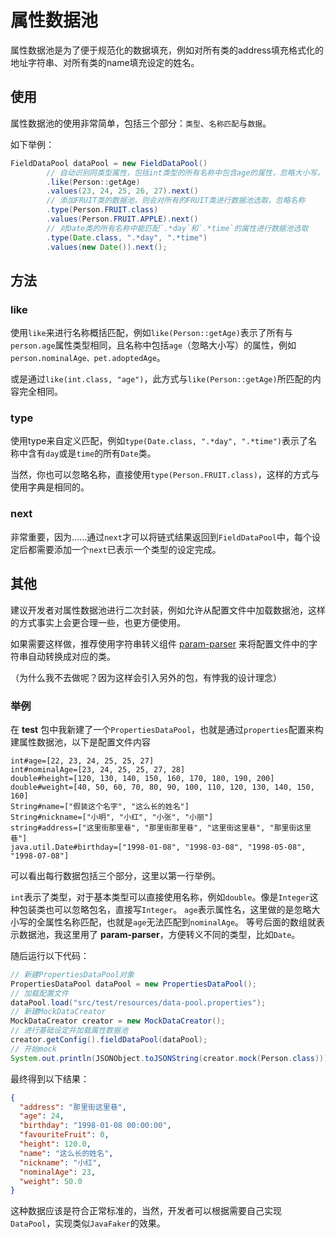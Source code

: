 # 属性数据池

属性数据池是为了便于规范化的数据填充，例如对所有类的address填充格式化的地址字符串、对所有类的name填充设定的姓名。

## 使用

属性数据池的使用非常简单，包括三个部分：`类型`、`名称匹配`与`数据`。

如下举例：

```java
FieldDataPool dataPool = new FieldDataPool()
        // 自动识别同类型属性，包括int类型的所有名称中包含age的属性，忽略大小写，例如age、nominalAge
        .like(Person::getAge)
        .values(23, 24, 25, 26, 27).next()
        // 添加FRUIT类的数据池，则会对所有的FRUIT类进行数据池选取，忽略名称
        .type(Person.FRUIT.class)
        .values(Person.FRUIT.APPLE).next()
        // 对Date类的所有名称中能匹配`.*day`和`.*time`的属性进行数据池选取
        .type(Date.class, ".*day", ".*time")
        .values(new Date()).next();
```

## 方法

### like

使用`like`来进行名称概括匹配，例如`like(Person::getAge)`表示了所有与`person.age`属性类型相同，且名称中包括`age`（忽略大小写）的属性，例如`person.nominalAge、pet.adoptedAge`。

或是通过`like(int.class, "age")`，此方式与`like(Person::getAge)`所匹配的内容完全相同。

### type

使用type来自定义匹配，例如`type(Date.class, ".*day", ".*time")`表示了名称中含有`day`或是`time`的所有`Date`类。

当然，你也可以忽略名称，直接使用`type(Person.FRUIT.class)`，这样的方式与使用字典是相同的。

### next

非常重要，因为......通过`next`才可以将链式结果返回到`FieldDataPool`中，每个设定后都需要添加一个`next`已表示一个类型的设定完成。

## 其他

建议开发者对属性数据池进行二次封装，例如允许从配置文件中加载数据池，这样的方式事实上会更合理一些，也更方便使用。

如果需要这样做，推荐使用字符串转义组件 [param-parser](https://github.com/Verlif/param-parser) 来将配置文件中的字符串自动转换成对应的类。

（为什么我不去做呢？因为这样会引入另外的包，有悖我的设计理念）

### 举例

在 __test__ 包中我新建了一个`PropertiesDataPool`，也就是通过`properties`配置来构建属性数据池，以下是配置文件内容

```properties
int#age=[22, 23, 24, 25, 25, 27]
int#nominalAge=[23, 24, 25, 25, 27, 28]
double#height=[120, 130, 140, 150, 160, 170, 180, 190, 200]
double#weight=[40, 50, 60, 70, 80, 90, 100, 110, 120, 130, 140, 150, 160]
String#name=["假装这个名字", "这么长的姓名"]
String#nickname=["小明", "小红", "小张", "小丽"]
string#address=["这里街那里巷", "那里街那里巷", "这里街这里巷", "那里街这里巷"]
java.util.Date#birthday=["1998-01-08", "1998-03-08", "1998-05-08", "1998-07-08"]
```

可以看出每行数据包括三个部分，这里以第一行举例。

`int`表示了类型，对于基本类型可以直接使用名称，例如`double`。像是`Integer`这种包装类也可以忽略包名，直接写`Integer`。
`age`表示属性名，这里做的是忽略大小写的全属性名称匹配，也就是`age`无法匹配到`nominalAge`。
等号后面的数组就表示数据池，我这里用了 __param-parser__，方便转义不同的类型，比如`Date`。

随后运行以下代码：

```java
// 新建PropertiesDataPool对象
PropertiesDataPool dataPool = new PropertiesDataPool();
// 加载配置文件
dataPool.load("src/test/resources/data-pool.properties");
// 新建MockDataCreator
MockDataCreator creator = new MockDataCreator();
// 进行基础设定并加载属性数据池
creator.getConfig().fieldDataPool(dataPool);
// 开始mock
System.out.println(JSONObject.toJSONString(creator.mock(Person.class)));
```

最终得到以下结果：

```json
{
  "address": "那里街这里巷",
  "age": 24,
  "birthday": "1998-01-08 00:00:00",
  "favouriteFruit": 0,
  "height": 120.0,
  "name": "这么长的姓名",
  "nickname": "小红",
  "nominalAge": 23,
  "weight": 50.0
}
```

这种数据应该是符合正常标准的，当然，开发者可以根据需要自己实现`DataPool`，实现类似`JavaFaker`的效果。
